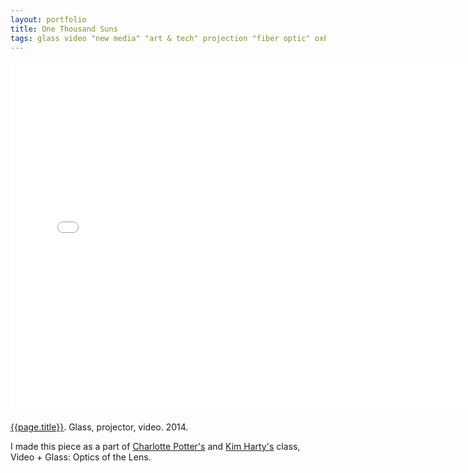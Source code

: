 ```yaml
---
layout: portfolio
title: One Thousand Suns
tags: glass video "new media" "art & tech" projection "fiber optic" oxbow 2014 projector
---
```


<iframe src="//player.vimeo.com/video/103531803?title=0&amp;byline=0&amp;portrait=0" width="750" height="563" frameborder="0" webkitallowfullscreen mozallowfullscreen allowfullscreen></iframe>

[{{page.title}}](http://vimeo.com/103531803).  Glass, projector, video.  2014.  

I made this piece as a part of [Charlotte Potter's](http://charlottepotter.com) and [Kim Harty's](http://kimharty.com) class, Video + Glass: Optics of the Lens.
